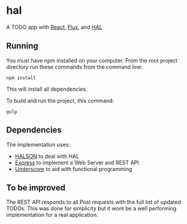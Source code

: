 # hal

A TODO app with [React](https://facebook.github.io/react/), [Flux](https://facebook.github.io/flux/), and [HAL](http://tools.ietf.org/html/draft-kelly-json-hal)

## Running

You must have npm installed on your computer.
From the root project directory run these commands from the command line:

    npm install

This will install all dependencies.

To build and run the project, this command:

    gulp

## Dependencies

The implementation uses:
- [HALSON](https://github.com/seznam/halson) to deal with HAL
- [Express](https://www.npmjs.com/package/express) to implement a Web Server and REST API
- [Underscore](http://underscorejs.org/) to aid with functional programming

## To be improved

The REST API responds to all Post requests with the full list of updated TODOs.
This was done for simplicity but it wont be a well performing implementation for a real application.

